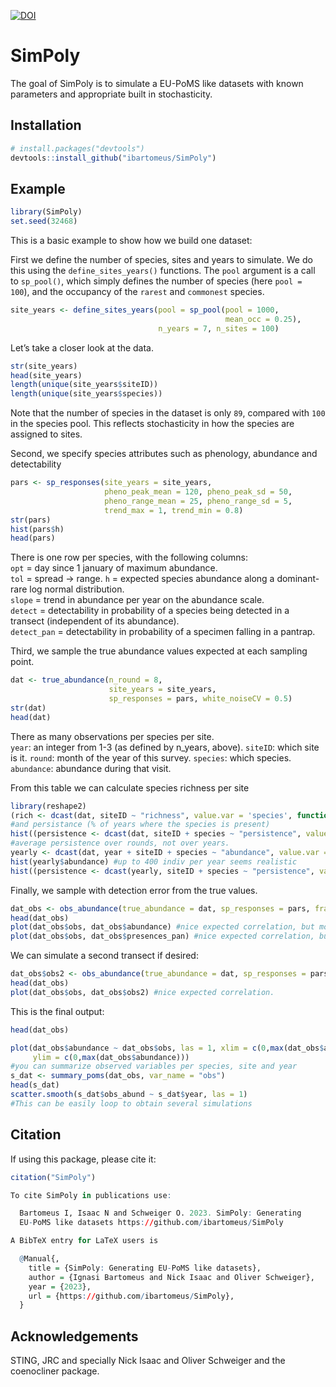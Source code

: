 
<!-- README.md is generated from README.Rmd. Please edit that file -->

[![DOI](https://zenodo.org/badge/DOI/10.5281/zenodo.8223668.svg)](https://doi.org/10.5281/zenodo.8223668)

# SimPoly

The goal of SimPoly is to simulate a EU-PoMS like datasets with known
parameters and appropriate built in stochasticity.

## Installation

``` r
# install.packages("devtools")
devtools::install_github("ibartomeus/SimPoly")
```

## Example

``` r
library(SimPoly)
set.seed(32468)
```

This is a basic example to show how we build one dataset:

First we define the number of species, sites and years to simulate. We
do this using the `define_sites_years()` functions. The `pool` argument
is a call to `sp_pool()`, which simply defines the number of species
(here `pool = 100`), and the occupancy of the `rarest` and `commonest`
species.

``` r
site_years <- define_sites_years(pool = sp_pool(pool = 1000, 
                                                mean_occ = 0.25),
                                 n_years = 7, n_sites = 100)
```

Let’s take a closer look at the data.

``` r
str(site_years)
head(site_years)
length(unique(site_years$siteID))
length(unique(site_years$species))
```

Note that the number of species in the dataset is only `89`, compared
with `100` in the species pool. This reflects stochasticity in how the
species are assigned to sites.

Second, we specify species attributes such as phenology, abundance and
detectability

``` r
pars <- sp_responses(site_years = site_years,
                     pheno_peak_mean = 120, pheno_peak_sd = 50,
                     pheno_range_mean = 25, pheno_range_sd = 5,
                     trend_max = 1, trend_min = 0.8)
str(pars)
hist(pars$h)
head(pars)
```

There is one row per species, with the following columns:  
`opt` = day since 1 january of maximum abundance.  
`tol` = spread -\> range. `h` = expected species abundance along a
dominant-rare log normal distribution.  
`slope` = trend in abundance per year on the abundance scale.  
`detect` = detectability in probability of a species being detected in a
transect (independent of its abundance).  
`detect_pan` = detectability in probability of a specimen falling in a
pantrap.

Third, we sample the true abundance values expected at each sampling
point.

``` r
dat <- true_abundance(n_round = 8,
                      site_years = site_years,
                      sp_responses = pars, white_noiseCV = 0.5)
str(dat)
head(dat)
```

There as many observations per species per site.  
`year`: an integer from 1-3 (as defined by n_years, above). `siteID`:
which site is it. `round`: month of the year of this survey. `species`:
which species.  
`abundance`: abundance during that visit.

From this table we can calculate species richness per site

``` r
library(reshape2)
(rich <- dcast(dat, siteID ~ "richness", value.var = 'species', function(x) length(unique(x))))
#and persistance (% of years where the species is present)
hist((persistence <- dcast(dat, siteID + species ~ "persistence", value.var = 'abundance', function(x) length(which(x == 0))/length(x)))$persistence, las = 1)
#average persistence over rounds, not over years.
yearly <- dcast(dat, year + siteID + species ~ "abundance", value.var = 'abundance', sum)
hist(yearly$abundance) #up to 400 indiv per year seems realistic
hist((persistence <- dcast(yearly, siteID + species ~ "persistence", value.var = 'abundance', function(x) length(which(x == 0))/length(x)))$persistence, las = 1)
```

Finally, we sample with detection error from the true values.

``` r
dat_obs <- obs_abundance(true_abundance = dat, sp_responses = pars, fraction_observed = 0.1)
head(dat_obs)
plot(dat_obs$obs, dat_obs$abundance) #nice expected correlation, but more noisy.
plot(dat_obs$obs, dat_obs$presences_pan) #nice expected correlation, but more noisy.
```

We can simulate a second transect if desired:

``` r
dat_obs$obs2 <- obs_abundance(true_abundance = dat, sp_responses = pars, fraction_observed = 0.1)$obs #note order is preserved
head(dat_obs)
plot(dat_obs$obs, dat_obs$obs2) #nice expected correlation.
```

This is the final output:

``` r
head(dat_obs)
```

``` r
plot(dat_obs$abundance ~ dat_obs$obs, las = 1, xlim = c(0,max(dat_obs$abundance)), 
     ylim = c(0,max(dat_obs$abundance))) 
#you can summarize observed variables per species, site and year
s_dat <- summary_poms(dat_obs, var_name = "obs")
head(s_dat)
scatter.smooth(s_dat$obs_abund ~ s_dat$year, las = 1)
#This can be easily loop to obtain several simulations
```

## Citation

If using this package, please cite it:

``` r
citation("SimPoly")

To cite SimPoly in publications use:

  Bartomeus I, Isaac N and Schweiger O. 2023. SimPoly: Generating
  EU-PoMS like datasets https://github.com/ibartomeus/SimPoly

A BibTeX entry for LaTeX users is

  @Manual{,
    title = {SimPoly: Generating EU-PoMS like datasets},
    author = {Ignasi Bartomeus and Nick Isaac and Oliver Schweiger},
    year = {2023},
    url = {https://github.com/ibartomeus/SimPoly},
  }
```

## Acknowledgements

STING, JRC and specially Nick Isaac and Oliver Schweiger and the
coenocliner package.
